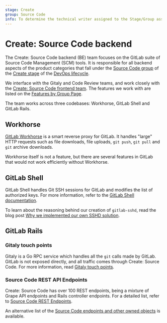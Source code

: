 ```yaml
---
stage: Create
group: Source Code
info: To determine the technical writer assigned to the Stage/Group associated with this page, see https://about.gitlab.com/handbook/product/ux/technical-writing/#assignments
---
```


# Create: Source Code backend

The Create: Source Code backend (BE) team focuses on the GitLab suite of Source Code Management
(SCM) tools. It is responsible for all backend aspects of the product categories
that fall under the [Source Code group](https://about.gitlab.com/handbook/product/categories/#source-code-group)
of the [Create stage](https://about.gitlab.com/handbook/product/categories/#create-stage)
of the [DevOps lifecycle](https://about.gitlab.com/handbook/product/categories/#devops-stages).

We interface with the Gitaly and Code Review teams, and work closely with the
[Create: Source Code frontend team](https://about.gitlab.com/handbook/engineering/development/dev/create/create-source-code-fe/). The features
we work with are listed on the
[Features by Group Page](https://about.gitlab.com/handbook/product/categories/features/#createsource-code-group).

The team works across three codebases: Workhorse, GitLab Shell and GitLab Rails.

## Workhorse

[GitLab Workhorse](../../workhorse/index.md) is a smart reverse proxy for GitLab. It handles "large" HTTP
requests such as file downloads, file uploads, `git push`, `git pull` and `git` archive downloads.

Workhorse itself is not a feature, but there are several features in GitLab
that would not work efficiently without Workhorse.

## GitLab Shell

GitLab Shell handles Git SSH sessions for GitLab and modifies the list of authorized keys.
For more information, refer to the [GitLab Shell documentation](../../gitlab_shell/index.md).

To learn about the reasoning behind our creation of `gitlab-sshd`, read the blog post
[Why we implemented our own SSHD solution](https://about.gitlab.com/blog/2022/08/17/why-we-have-implemented-our-own-sshd-solution-on-gitlab-sass/).

## GitLab Rails

### Gitaly touch points

Gitaly is a Go RPC service which handles all the `git` calls made by GitLab.
GitLab is not exposed directly, and all traffic comes through Create: Source Code.
For more information, read [Gitaly touch points](gitaly_touch_points.md).

### Source Code REST API Endpoints

Create: Source Code has over 100 REST endpoints, being a mixture of Grape API endpoints and Rails controller endpoints.
For a detailed list, refer to [Source Code REST Endpoints](rest_endpoints.md).

An alternative list of the [Source Code endpoints and other owned objects](https://gitlab-com.gitlab.io/gl-infra/platform/stage-groups-index/source-code.html) is available.

